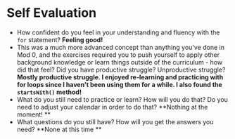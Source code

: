 # Self Evaluation

- How confident do you feel in your understanding and fluency with the `for` statement? **Feeling good!**
- This was a much more advanced concept than anything you've done in Mod 0, and the exercises required you to push yourself to apply other background knowledge or learn things outside of the curriculum - how did that feel? Did you have productive struggle? Unproductive struggle? **Mostly productive struggle. I enjoyed re-learning and practicing with for loops since I haven't been using them for a while. I also found the `startsWith()` method!**
- What do you still need to practice or learn? How will you do that? Do you need to adjust your calendar in order to do that? **Nothing at the moment! **
- What questions do you still have? How will you get the answers you need? **None at this time **
